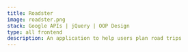 ```yaml
---
title: Roadster
image: roadster.png
stack: Google APIs | jQuery | OOP Design
type: all frontend
description: An application to help users plan road trips
---
```

